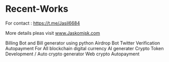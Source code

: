 # Recent-Works
For contact : https://t.me/Jasil6684

More details pleas visit www.Jaskomjsk.com


Billing Bot and Bill generator using python 
Airdrop Bot
Twitter Verification 
Autopayment For All blockchain digital currency
AI generater
Crypto Token Development / Auto crypto generator 
Web crypto Autopayment

